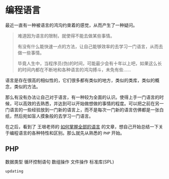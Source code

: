 # 编程语言

最近一直有一种被语言的鸿沟约束着的感觉，从而产生了一种疑问。

> 难道因为语言的限制，就使得不能去做某些事情。  
>
> 有没有什么能快速一点的方法，让自己能够效率的去学习一门语言，从而去做一些事情。  
>
> 毕竟人生中，当程序员(伪)的时间，可能最少会有十年以上吧，如果这么长的时间内都在不断地和各种语言的鸿沟搏斗，未免有些……  

语言是存在很高的相似性的，它们很多都有类似的地方，类似的类库，类似的概念，类似的方法。  

那么有没有办法让自己对于语言，有一种较为全面的认识。使得上手一门语言的时候，可以高效的去熟悉，并达到可以开始做想做的事情的程度。可以把之前在另一门语言的一些经验放到一门新的语言上，而不是每次一门新的语言仿佛都是一张白纸，然后宛如盲人摸象般的去学习一门语言。  

在之后，看到了 王垠老师的 [如何掌握全部的语言](http://www.yinwang.org/blog-cn/2017/07/06/master-pl) 的文章，想自己开始总结一下关于编程语言的各种特性和区别。那么就先从熟悉的 `PHP` 开始。

## PHP

数据类型
循环控制语句
数组操作
文件操作
标准库(SPL)

`updating`
